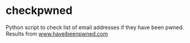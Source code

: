 # checkpwned
Python script to check list of email addresses if they have been pwned. Results from www.haveibeenpwned.com
